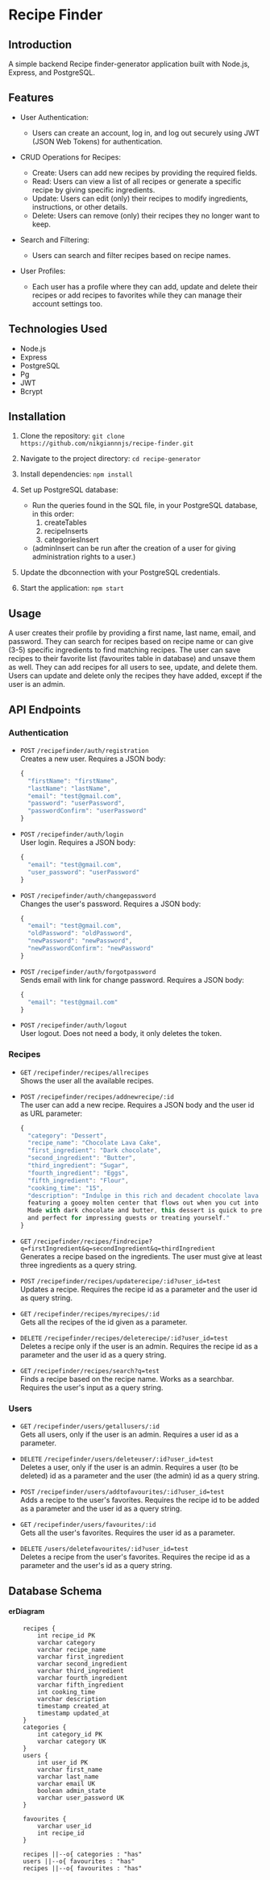 # Recipe Finder

## Introduction

A simple backend Recipe finder-generator application built with Node.js, Express, and PostgreSQL.

## Features

- User Authentication:

  - Users can create an account, log in, and log out securely using JWT (JSON Web Tokens) for authentication.

- CRUD Operations for Recipes:

  - Create: Users can add new recipes by providing the required fields.
  - Read: Users can view a list of all recipes or generate a specific recipe by giving specific ingredients.
  - Update: Users can edit (only) their recipes to modify ingredients, instructions, or other details.
  - Delete: Users can remove (only) their recipes they no longer want to keep.

- Search and Filtering:

  - Users can search and filter recipes based on recipe names.

- User Profiles:
  - Each user has a profile where they can add, update and delete their recipes or add recipes to favorites while they can manage their account settings too.

## Technologies Used

- Node.js
- Express
- PostgreSQL
- Pg
- JWT
- Bcrypt

## Installation

1. Clone the repository:
   `git clone https://github.com/nikgiannnjs/recipe-finder.git`

2. Navigate to the project directory:
   `cd recipe-generator`

3. Install dependencies:
   `npm install`

4. Set up PostgreSQL database:

   - Run the queries found in the SQL file, in your PostgreSQL database, in this order:
     1. createTables
     2. recipeInserts
     3. categoriesInsert
   - (adminInsert can be run after the creation of a user for giving administration rights to a user.)

5. Update the dbconnection with your PostgreSQL credentials.

6. Start the application:
   `npm start`

## Usage

A user creates their profile by providing a first name, last name, email, and password. They can search for recipes based on recipe name or can give (3-5) specific ingredients to find matching recipes. The user can save recipes to their favorite list (favourites table in database) and unsave them as well. They can add recipes for all users to see, update, and delete them. Users can update and delete only the recipes they have added, except if the user is an admin.

## API Endpoints

### Authentication

- `POST` `/recipefinder/auth/registration`\
   Creates a new user. Requires a JSON body:

  ```js
  {
    "firstName": "firstName",
    "lastName": "lastName",
    "email": "test@gmail.com",
    "password": "userPassword",
    "passwordConfirm": "userPassword"
  }
  ```

- `POST` `/recipefinder/auth/login`\
  User login. Requires a JSON body:

  ```js
  {
    "email": "test@gmail.com",
    "user_password": "userPassword"
  }
  ```

- `POST` `/recipefinder/auth/changepassword`\
  Changes the user's password. Requires a JSON body:

  ```js
  {
    "email": "test@gmail.com",
    "oldPassword": "oldPassword",
    "newPassword": "newPassword",
    "newPasswordConfirm": "newPassword"
  }
  ```

- `POST` `/recipefinder/auth/forgotpassword`\
  Sends email with link for change password. Requires a JSON body:

  ```js
  {
    "email": "test@gmail.com"
  }
  ```

- `POST` `/recipefinder/auth/logout`\
  User logout. Does not need a body, it only deletes the token.

### Recipes

- `GET` `/recipefinder/recipes/allrecipes`\
  Shows the user all the available recipes.

- `POST` `/recipefinder/recipes/addnewrecipe/:id`\
  The user can add a new recipe. Requires a JSON body and the user id as URL parameter:

  ```js
  {
    "category": "Dessert",
    "recipe_name": "Chocolate Lava Cake",
    "first_ingredient": "Dark chocolate",
    "second_ingredient": "Butter",
    "third_ingredient": "Sugar",
    "fourth_ingredient": "Eggs",
    "fifth_ingredient": "Flour",
    "cooking_time": "15",
    "description": "Indulge in this rich and decadent chocolate lava cake,
    featuring a gooey molten center that flows out when you cut into it.
    Made with dark chocolate and butter, this dessert is quick to prepare
    and perfect for impressing guests or treating yourself."
  }
  ```

- `GET` `/recipefinder/recipes/findrecipe?q=firstIngredient&q=secondIngredient&q=thirdIngredient`\
  Generates a recipe based on the ingredients. The user must give at least three ingredients as a query string.

- `POST` `/recipefinder/recipes/updaterecipe/:id?user_id=test`\
  Updates a recipe. Requires the recipe id as a parameter and the user id as query string.

- `GET` `/recipefinder/recipes/myrecipes/:id`\
  Gets all the recipes of the id given as a parameter.

- `DELETE` `/recipefinder/recipes/deleterecipe/:id?user_id=test`\
  Deletes a recipe only if the user is an admin. Requires the recipe id as a parameter and the user id as a query string.

- `GET` `/recipefinder/recipes/search?q=test`\
  Finds a recipe based on the recipe name. Works as a searchbar. Requires the user's input as a query string.

### Users

- `GET` `/recipefinder/users/getallusers/:id`\
  Gets all users, only if the user is an admin. Requires a user id as a parameter.

- `DELETE` `/recipefinder/users/deleteuser/:id?user_id=test`\
  Deletes a user, only if the user is an admin. Requires a user (to be deleted) id as a parameter and the user (the admin) id as a query string.

- `POST` `/recipefinder/users/addtofavourites/:id?user_id=test`\
  Adds a recipe to the user's favorites. Requires the recipe id to be added as a parameter and the user id as a query string.

- `GET` `/recipefinder/users/favourites/:id`\
  Gets all the user's favorites. Requires the user id as a parameter.

- `DELETE` `/users/deletefavourites/:id?user_id=test`\
  Deletes a recipe from the user's favorites. Requires the recipe id as a parameter and the user's id as a query string.

## Database Schema

#### erDiagram

```
    recipes {
        int recipe_id PK
        varchar category
        varchar recipe_name
        varchar first_ingredient
        varchar second_ingredient
        varchar third_ingredient
        varchar fourth_ingredient
        varchar fifth_ingredient
        int cooking_time
        varchar description
        timestamp created_at
        timestamp updated_at
    }
    categories {
        int category_id PK
        varchar category UK
    }
    users {
        int user_id PK
        varchar first_name
        varchar last_name
        varchar email UK
        boolean admin_state
        varchar user_password UK
    }

    favourites {
        varchar user_id
        int recipe_id
    }

    recipes ||--o{ categories : "has"
    users ||--o{ favourites : "has"
    recipes ||--o{ favourites : "has"
```
